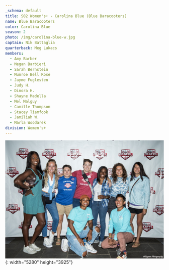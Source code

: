 ```yaml
---
_schema: default
title: S02 Women's+ - Carolina Blue (Blue Baracooters)
name: Blue Baracooters
color: Carolina Blue
season: 2
photo: /img/carolina-blue-w.jpg
captain: Nik Battaglia
quarterback: Meg Lukacs
members:
  - Amy Barber
  - Megan Barbieri
  - Sarah Bernstein
  - Munroe Bell Rose
  - Jayme Fuglesten
  - Judy H.
  - Dinora H.
  - Shayne Madella
  - Mel Malguy
  - Camille Thompson
  - Stacey Tiamfook
  - Jamiliah W.
  - Marla Woodarek
division: Women's+
---
```

![](/img/carolina-blue-w.jpg){: width="5280" height="3925"}